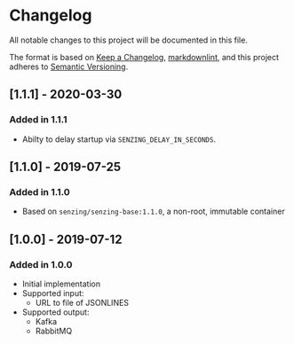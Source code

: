 # Changelog

All notable changes to this project will be documented in this file.

The format is based on [Keep a Changelog](https://keepachangelog.com/en/1.0.0/),
[markdownlint](https://dlaa.me/markdownlint/),
and this project adheres to [Semantic Versioning](https://semver.org/spec/v2.0.0.html).


## [1.1.1] - 2020-03-30

### Added in 1.1.1

- Abilty to delay startup via `SENZING_DELAY_IN_SECONDS`.

## [1.1.0] - 2019-07-25

### Added in 1.1.0

- Based on `senzing/senzing-base:1.1.0`, a non-root, immutable container

## [1.0.0] - 2019-07-12

### Added in 1.0.0

- Initial implementation
- Supported input:
  - URL to file of JSONLINES
- Supported output:
  - Kafka
  - RabbitMQ
